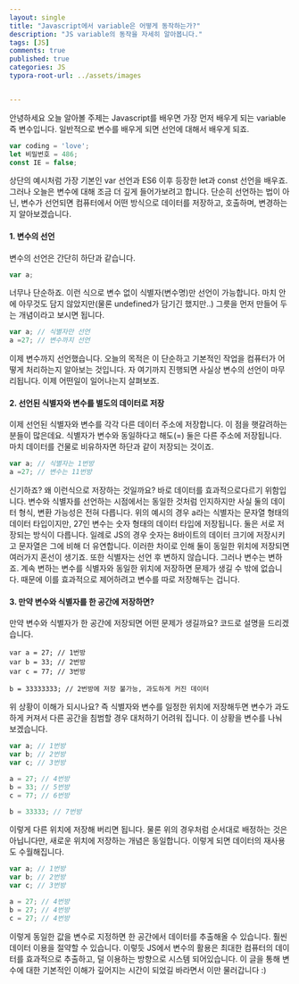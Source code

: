 ```yaml
---
layout: single
title: "Javascript에서 variable은 어떻게 동작하는가?"
description: "JS variable의 동작을 자세히 알아봅니다."
tags: [JS]
comments: true
published: true
categories: JS
typora-root-url: ../assets/images


---
```


 안녕하세요 오늘 알아볼 주제는 Javascript를 배우면 가장 먼저 배우게 되는 variable 즉 변수입니다. 일반적으로 변수를 배우게 되면 선언에 대해서 배우게 되죠. 

```js
var coding = 'love';
let 비밀번호 = 486;
const IE = false;
```

 상단의 예시처럼 가장 기본인 var 선언과 ES6 이후 등장한 let과 const 선언을 배우죠. 그러나 오늘은 변수에 대해 조금 더 깊게 들어가보려고 합니다. 단순히 선언하는 법이 아닌, 변수가 선언되면 컴퓨터에서 어떤 방식으로 데이터를 저장하고, 호출하며, 변경하는지 알아보겠습니다.

#### 1. 변수의 선언

변수의 선언은 간단히 하단과 같습니다.

```js
var a;
```

너무나 단순하죠. 이런 식으로 변수 없이 식별자(변수명)만 선언이 가능합니다. 마치 안에 아무것도 담지 않았지만(물론 undefined가 담기긴 했지만..) 그릇을 먼저 만들어 두는 개념이라고 보시면 됩니다.

```js
var a; // 식별자만 선언
a =27; // 변수까지 선언
```

이제 변수까지 선언했습니다. 오늘의 목적은 이 단순하고 기본적인 작업을 컴퓨터가 어떻게 처리하는지 알아보는 것입니다. 자 여기까지 진행되면 사실상 변수의 선언이 마무리됩니다. 이제 어떤일이 일어나는지 살펴보죠.



#### 2. 선언된 식별자와 변수를 별도의 데이터로 저장

 이제 선언된 식별자와 변수를 각각 다른 데이터 주소에 저장합니다. 이 점을 햇갈려하는 분들이 많은데요. 식별자가 변수와 동일하다고 해도(=) 둘은 다른 주소에 저장됩니다. 마치 데이터를 건물로 비유하자면 하단과 같이 저장되는 것이죠.

```js
var a; // 식별자는 1번방
a =27; // 변수는 11번방
```

 신기하죠? 왜 이런식으로 저장하는 것일까요? 바로 데이터를 효과적으로다르기 위함입니다. 변수와 식별자를 선언하는 시점에서는 동일한 것처럼 인지하지만 사실 둘의 데이터 형식, 변환 가능성은 전혀 다릅니다. 위의 예시의 경우 a라는 식별자는 문자열 형태의 데이터 타입이지만, 27인 변수는 숫자 형태의 데이터 타입에 저장됩니다. 둘은 서로 저장되는 방식이 다릅니다. 일례로 JS의 경우 숫자는 8바이트의 데이터 크기에 저장시키고 문자열은 그에 비해 더 유연합니다. 이러한 차이로 인해 둘이 동일한 위치에 저장되면 여러가지 혼선이 생기죠. 또한 식별자는 선언 후 변하지 않습니다. 그러나 변수는 변하죠. 계속 변하는 변수를 식별자와 동일한 위치에 저장하면 문제가 생길 수 밖에 없습니다. 때문에 이를 효과적으로 제어하려고 변수를 따로 저장해두는 겁니다. 

#### 3. 만약 변수와 식별자를 한 공간에 저장하면?

만약 변수와 식별자가 한 공간에 저장되면 어떤 문제가 생길까요?  코드로 설명을 드리겠습니다.

```JS
var a = 27; // 1번방
var b = 33; // 2번방
var c = 77; // 3번방

b = 33333333; // 2번방에 저장 불가능, 과도하게 커진 데이터
```

 위 상황이 이해가 되시나요? 즉 식별자와 변수를 일정한 위치에 저장해두면 변수가 과도하게 커져서 다른 공간을 침범할 경우 대처하기 어려워 집니다. 이 상황을 변수를 나눠 보겠습니다.

```js
var a; // 1번방
var b; // 2번방
var c; // 3번방

a = 27; // 4번방
b = 33; // 5번방
c = 77; // 6번방

b = 33333; // 7번방	
```

 이렇게 다른 위치에 저장해 버리면 됩니다. 물론 위의 경우처럼 순서대로 배정하는 것은 아닙니다만, 새로운 위치에 저장하는 개념은 동일합니다. 이렇게 되면 데이터의 재사용도 수월해집니다.

```js
var a; // 1번방
var b; // 2번방
var c; // 3번방

a = 27; // 4번방
b = 27; // 4번방
c = 27; // 4번방
```

 이렇게 동일한 값을 변수로 지정하면 한 공간에서 데이터를 추출해올 수 있습니다. 훨씬 데이터 이용을 절약할 수 있습니다. 이렇듯 JS에서 변수의 활용은 최대한 컴퓨터의 데이터를 효과적으로 추출하고, 덜 이용하는 방향으로 시스템 되어있습니다. 이 글을 통해 변수에 대한 기본적인 이해가 깊어지는 시간이 되었길 바라면서 이만 물러갑니다 :)
